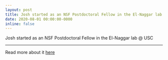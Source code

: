 ```yaml
---
layout: post
title: Josh started as an NSF Postdoctoral Fellow in the El-Naggar lab @ USC
date: 2020-08-01 00:00:00-0000
inline: false
---
```


Josh started as an NSF Postdoctoral Fellow in the El-Naggar lab @ USC

***

Read more about it <a href="https://www.nsf.gov/awardsearch/showAward?AWD_ID=2010604&HistoricalAwards=false">here</a>